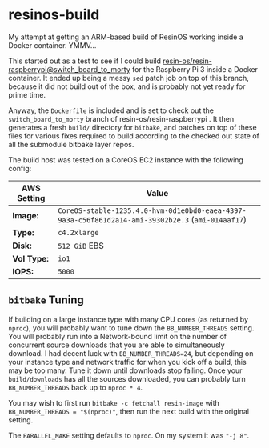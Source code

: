 resinos-build
=============

My attempt at getting an ARM-based build of ResinOS working inside a Docker container. YMMV...


This started out as a test to see if I could build [resin-os/resin-raspberrypi@switch_board_to_morty][1] for the Raspberry Pi 3 inside a Docker container.  It ended up being a messy `sed` patch job on top of this branch, because it did not build out of the box, and is probably not yet ready for prime time.

Anyway, the `Dockerfile` is included and is set to check out the `switch_board_to_morty` branch of resin-os/resin-raspberrypi .  It then generates a fresh `build/` directory for `bitbake`, and patches on top of these files for various fixes required to build according to the checked out state of all the submodule bitbake layer repos.

The build host was tested on a CoreOS EC2 instance with the following config:

| AWS Setting  | Value                                                                                              |
|--------------|----------------------------------------------------------------------------------------------------|
|  **Image:**  | `CoreOS-stable-1235.4.0-hvm-0d1e0bd0-eaea-4397-9a3a-c56f861d2a14-ami-39302b2e.3` (`ami-014aaf17`)  |
|  **Type:**   | `c4.2xlarge`                                                                                       |
|  **Disk:**   | `512 GiB` EBS                                                                                      |
|**Vol Type:** | `io1`                                                                                              |
|  **IOPS:**   | `5000`                                                                                             |


`bitbake` Tuning
----------------

If building on a large instance type with many CPU cores (as returned by `nproc`), you will probably want to tune down the `BB_NUMBER_THREADS` setting.  You will probably run into a Network-bound limit on the number of concurrent source downloads that you are able to simultaneously download.  I had decent luck with `BB_NUMBER_THREADS=24`, but depending on your instance type and network traffic for when you kick off a build, this may be too many.  Tune it down until downloads stop failing.  Once your `build/downloads` has all the sources downloaded, you can probably turn `BB_NUMBER_THREADS` back up to `nproc * 4`.

You may wish to first run `bitbake -c fetchall resin-image` with `BB_NUMBER_THREADS = "$(nproc)"`, then run the next build with the original setting.

The `PARALLEL_MAKE` setting defaults to `nproc`. On my system it was `"-j 8"`.

[1]: https://github.com/resin-os/resin-raspberrypi/pull/76/files
